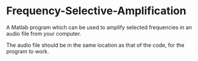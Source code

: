 # Frequency-Selective-Amplification
A Matlab program which can be used to amplify selected frequencies in an audio file from your computer.

The audio file should be in the same location as that of the code, for the program to work.
